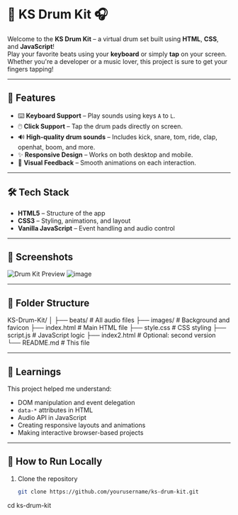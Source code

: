 # 🥁 KS Drum Kit 🎧

Welcome to the **KS Drum Kit** – a virtual drum set built using **HTML**, **CSS**, and **JavaScript**!  
Play your favorite beats using your **keyboard** or simply **tap** on your screen. Whether you're a developer or a music lover, this project is sure to get your fingers tapping!



---

## 🚀 Features

- ⌨️ **Keyboard Support** – Play sounds using keys `A` to `L`.
- 🖱️ **Click Support** – Tap the drum pads directly on screen.
- 🔊 **High-quality drum sounds** – Includes kick, snare, tom, ride, clap, openhat, boom, and more.
- ✨ **Responsive Design** – Works on both desktop and mobile.
- 🎨 **Visual Feedback** – Smooth animations on each interaction.

---

## 🛠️ Tech Stack

- **HTML5** – Structure of the app
- **CSS3** – Styling, animations, and layout
- **Vanilla JavaScript** – Event handling and audio control

---

## 📸 Screenshots

![Drum Kit Preview](./images/screenshot.jpg)
![image](https://github.com/user-attachments/assets/6b26927a-ee0e-4986-8029-1395230efd17)



---

## 📂 Folder Structure
KS-Drum-Kit/
│
├── beats/ # All audio files
├── images/ # Background and favicon
├── index.html # Main HTML file
├── style.css # CSS styling
├── script.js # JavaScript logic
├── index2.html # Optional: second version
└── README.md # This file


---

## 🧠 Learnings

This project helped me understand:
- DOM manipulation and event delegation
- `data-*` attributes in HTML
- Audio API in JavaScript
- Creating responsive layouts and animations
- Making interactive browser-based projects

---

## 🔧 How to Run Locally

1. Clone the repository  
   ```bash
   git clone https://github.com/yourusername/ks-drum-kit.git
cd ks-drum-kit



